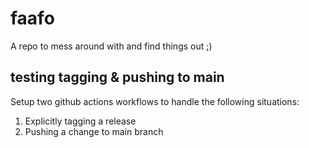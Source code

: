 # faafo
A repo to mess around with and find things out ;)

## testing tagging & pushing to main
Setup two github actions workflows to handle the following situations:

1. Explicitly tagging a release
2. Pushing a change to main branch
